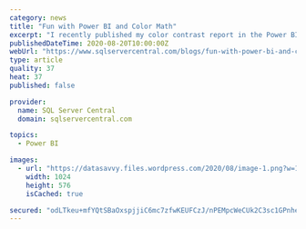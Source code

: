 ```yaml
---
category: news
title: "Fun with Power BI and Color Math"
excerpt: "I recently published my color contrast report in the Power BI Data Stories Gallery. It allows you to enter two hex color values and then see the color contrast ratio and get advice on how the two ..."
publishedDateTime: 2020-08-20T10:00:00Z
webUrl: "https://www.sqlservercentral.com/blogs/fun-with-power-bi-and-color-math"
type: article
quality: 37
heat: 37
published: false

provider:
  name: SQL Server Central
  domain: sqlservercentral.com

topics:
  - Power BI

images:
  - url: "https://datasavvy.files.wordpress.com/2020/08/image-1.png?w=1024"
    width: 1024
    height: 576
    isCached: true

secured: "odLTkeu+mfYQtSBaOxspjjiC6mc7zfwKEUFCzJ/nPEMpcWeCUk2C3sc1GPnheucdXjvztcC6nAXnh7uu7rxisVqnDFU4GSJfmpLDgomCZDO9ubVW21JpOE0HzeDPBrFim42NPPklwryOCNL1HxeKx1hWPaQceEJ8PVPVtdk9+2VoO7Rn1IMzNJkKImxA+gyUi+leIoGUh9VtdqHFWjRN456JW7o1JKnE0DvB82UcNdKqSI4jlsHZ6qnkS8vCiwke8p1JJxlzIy14PQa66suAxaBDq2V5RoDBa1MfBdCjoNA/zeE1fZAMZkRBgINjMZUZZcR/14hY3y+yDzyDT0PUwA==;ZOrzeGIzXrdFhlv3vciiMQ=="
---
```


